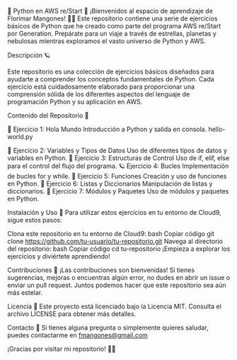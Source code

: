 🌌 Python en AWS re/Start 🌌
¡Bienvenidos al espacio de aprendizaje de Florimar Mangones! 🚀✨ Este repositorio contiene una serie de ejercicios básicos de Python que he creado como parte del programa AWS re/Start por Generation. Prepárate para un viaje a través de estrellas, planetas y nebulosas mientras exploramos el vasto universo de Python y AWS.

Descripción 🪐

Este repositorio es una colección de ejercicios básicos diseñados para ayudarte a comprender los conceptos fundamentales de Python. Cada ejercicio está cuidadosamente elaborado para proporcionar una comprensión sólida de los diferentes aspectos del lenguaje de programación Python y su aplicación en AWS.

Contenido del Repositorio 📂


🌠 Ejercicio 1: Hola Mundo
Introducción a Python y salida en consola.
hello-world.py

🌌 Ejercicio 2: Variables y Tipos de Datos
Uso de diferentes tipos de datos y variables en Python.
🚀 Ejercicio 3: Estructuras de Control
Uso de if, elif, else para el control del flujo del programa.
🪐 Ejercicio 4: Bucles
Implementación de bucles for y while.
🌟 Ejercicio 5: Funciones
Creación y uso de funciones en Python.
🌠 Ejercicio 6: Listas y Diccionarios
Manipulación de listas y diccionarios.
🌌 Ejercicio 7: Módulos y Paquetes
Uso de módulos y paquetes en Python.

Instalación y Uso 🚀
Para utilizar estos ejercicios en tu entorno de Cloud9, sigue estos pasos:

Clona este repositorio en tu entorno de Cloud9:
bash
Copiar código
git clone https://github.com/tu-usuario/tu-repositorio.git
Navega al directorio del repositorio:
bash
Copiar código
cd tu-repositorio
¡Empieza a explorar los ejercicios y diviértete aprendiendo!

Contribuciones 🌟
¡Las contribuciones son bienvenidas! Si tienes sugerencias, mejoras o encuentras algún error, no dudes en abrir un issue o enviar un pull request. Juntos podemos hacer que este repositorio sea aún más estelar.

Licencia 📜
Este proyecto está licenciado bajo la Licencia MIT. Consulta el archivo LICENSE para obtener más detalles.

Contacto 📧
Si tienes alguna pregunta o simplemente quieres saludar, puedes contactarme en fmangones@gmail.com

¡Gracias por visitar mi repositorio! 🌟🚀
